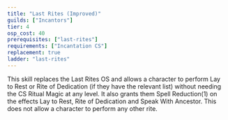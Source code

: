 ```yaml
---
title: "Last Rites (Improved)"
guilds: ["Incantors"]
tier: 4
osp_cost: 40
prerequisites: ["last-rites"]
requirements: ["Incantation CS"]
replacement: true
ladder: "last-rites"
---
```

This skill replaces the Last Rites OS and allows a character to perform Lay to Rest or Rite of Dedication (if they have the relevant list) without needing the CS Ritual Magic at any level. It also grants them Spell Reduction(1) on the effects Lay to Rest, Rite of Dedication and Speak With Ancestor. This does not allow a character to perform any other rite.